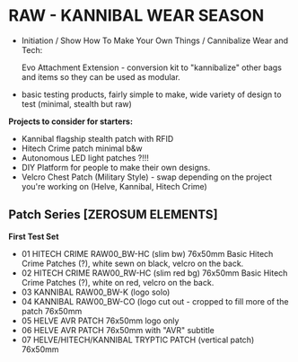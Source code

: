 # RAW - KANNIBAL WEAR SEASON
- Initiation / Show How To Make Your Own Things / Cannibalize Wear and Tech: 

  Evo Attachment Extension - conversion kit to "kannibalize" other bags and items so they can be used as modular.
  
- basic testing products, fairly simple to make, wide variety of design to test (minimal, stealth but raw)

**Projects to consider for starters:**
- Kannibal flagship stealth patch with RFID
- Hitech Crime patch minimal b&w
- Autonomous LED light patches ?!!!
- DIY Platform for people to make their own designs.
- Velcro Chest Patch (Military Style) - swap depending on the project you're working on (Helve, Kannibal, Hitech Crime)

## Patch Series [ZEROSUM ELEMENTS]

**First Test Set**
- 01 HITECH CRIME RAW00_BW-HC (slim bw) 76x50mm Basic Hitech Crime Patches (?), white sewn on black, velcro on the back.
- 02 HITECH CRIME RAW00_RW-HC (slim red bg) 76x50mm Basic Hitech Crime Patches (?), white on red, velcro on the back.
- 03 KANNIBAL RAW00_BW-K (logo solo)
- 04 KANNIBAL RAW00_BW-CO (logo cut out - cropped to fill more of the patch 76x50mm
- 05 HELVE AVR PATCH 76x50mm logo only
- 06 HELVE AVR PATCH 76x50mm with "AVR" subtitle
- 07 HELVE/HITECH/KANNIBAL TRYPTIC PATCH (vertical patch) 76x50mm




